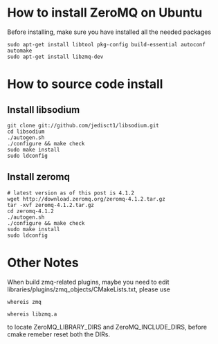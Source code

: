 # How to install ZeroMQ on Ubuntu
Before installing, make sure you have installed all the needed packages
```
sudo apt-get install libtool pkg-config build-essential autoconf automake
sudo apt-get install libzmq-dev
```

# How to source code install 
## Install libsodium
```
git clone git://github.com/jedisct1/libsodium.git
cd libsodium
./autogen.sh
./configure && make check
sudo make install
sudo ldconfig
```
## Install zeromq
```
# latest version as of this post is 4.1.2
wget http://download.zeromq.org/zeromq-4.1.2.tar.gz
tar -xvf zeromq-4.1.2.tar.gz
cd zeromq-4.1.2
./autogen.sh
./configure && make check
sudo make install
sudo ldconfig
```

# Other Notes

When build zmq-related plugins, maybe you need to edit libraries/plugins/zmq_objects/CMakeLists.txt, please use 
```
whereis zmq

whereis libzmq.a
```
to locate ZeroMQ_LIBRARY_DIRS and ZeroMQ_INCLUDE_DIRS, before cmake remeber reset both the DIRs.
